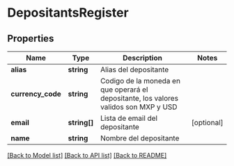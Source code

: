 # DepositantsRegister

## Properties
Name | Type | Description | Notes
------------ | ------------- | ------------- | -------------
**alias** | **string** | Alias del depositante | 
**currency_code** | **string** | Codigo de la moneda en que operará el depositante, los valores validos son MXP y USD | 
**email** | **string[]** | Lista de email del depositante | [optional] 
**name** | **string** | Nombre del depositante | 

[[Back to Model list]](../../README.md#documentation-for-models) [[Back to API list]](../../README.md#documentation-for-api-endpoints) [[Back to README]](../../README.md)

